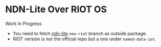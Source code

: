 NDN-Lite Over RIOT OS
========================

Work In Progress

* You need to fetch [ndn-lite](https://github.com/named-data-iot/ndn-lite)  `new-riot` branch  as  outside package.
* RIOT version is not the official repo but a one under `named-data-iot`.